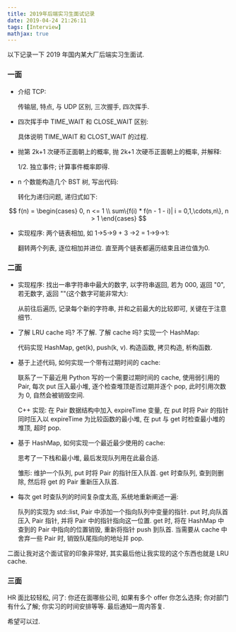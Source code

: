 ```yaml
---
title: 2019年后端实习生面试记录
date: 2019-04-24 21:26:11
tags: [Interview]
mathjax: true
---
```


以下记录一下 2019 年国内某大厂后端实习生面试.

### 一面

- 介绍 TCP:

  传输层, 特点, 与 UDP 区别, 三次握手, 四次挥手.

- 四次挥手中 TIME_WAIT 和 CLOSE_WAIT 区别:

  具体说明 TIME_WAIT 和 CLOST_WAIT 的过程.

- 抛第 2k+1 次硬币正面朝上的概率, 抛 2k+1 次硬币正面朝上的概率, 并解释:

  1/2. 独立事件; 计算事件概率即得.

<!--more-->

- n 个数能构造几个 BST 树, 写出代码:
  
  转化为递归问题, 递归式如下:

$$
f(n) = \begin{cases}
0, n <= 1 \\
sum\{f(i) * f(n - 1 - i)| i = 0,1,\cdots,n\}, n > 1
\end{cases}
$$

- 实现程序: 两个链表相加, 如 1->5->9 + 3 ->2 = 1->9->1:

  翻转两个列表, 逐位相加并进位. 直至两个链表都遍历结束且进位值为0.

### 二面

- 实现程序: 找出一串字符串中最大的数字, 以字符串返回, 若为 000, 返回 "0", 若无数字, 返回 ""(这个数字可能非常大):

  从前往后遍历, 记录每个新的字符串, 并和之前最大的比较即可, 关键在于注意细节.

- 了解 LRU cache 吗? 不了解. 了解 cache 吗? 实现一个 HashMap:

  代码实现 HashMap, get(k), push(k, v). 构造函数, 拷贝构造, 析构函数.

- 基于上述代码, 如何实现一个带有过期时间的 cache:

  联系了一下最近用 Python 写的一个需要过期时间的 cache, 使用弱引用的 Pair, 每次 put 压入最小堆, 逐个检查堆顶是否过期并逐个 pop, 此时引用次数为 0, 自然会被销毁空间.

  C++ 实现: 在 Pair 数据结构中加入 expireTime 变量, 在 put 时将 Pair 的指针同时压入以 expireTime 为比较函数的最小堆, 在 put 与 get 时检查最小堆的堆顶, 超时 pop.

- 基于 HashMap, 如何实现一个最近最少使用的 cache:

  思考了一下栈和最小堆, 最后发现队列用在此最合适.

  雏形: 维护一个队列, put 时将 Pair 的指针压入队首. get 时查队列, 查到则删除, 然后将 get 的 Pair 重新压入队首.

- 每次 get 时查队列的时间复杂度太高, 系统地重新阐述一遍:

  队列的实现为 std::list, Pair 中添加一个指向队列中变量的指针. put 时,向队首压入 Pair 指针, 并将 Pair 中的指针指向这一位置. get 时, 将在 HashMap 中查到的 Pair 中指向的位置销毁, 重新将指针 push 到队首. 当需要从 cache 中舍弃一些 Pair 时, 销毁队尾指向的地址并 pop.

二面让我对这个面试官的印象非常好, 其实最后他让我实现的这个东西也就是 LRU cache.

### 三面

HR 面比较轻松, 问了: 你还在面哪些公司, 如果有多个 offer 你怎么选择; 你对部门有什么了解; 你实习的时间安排等等. 最后通知一周内答复.

希望可以过.
